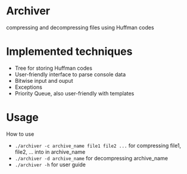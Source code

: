 # Archiver

compressing and decompressing files using Huffman codes

# Implemented techniques
- Tree for storing Huffman codes
- User-friendly interface to parse console data
- Bitwise input and ouput
- Exceptions 
- Priority Queue, also user-friendly with templates

# Usage
How to use
- ```./archiver -c archive_name file1 file2 ...``` for compressing file1, file2, ... into in archive_name
- ```./archiver -d archive_name``` for decompressing archive_name
- ```./archiver -h``` for user guide
